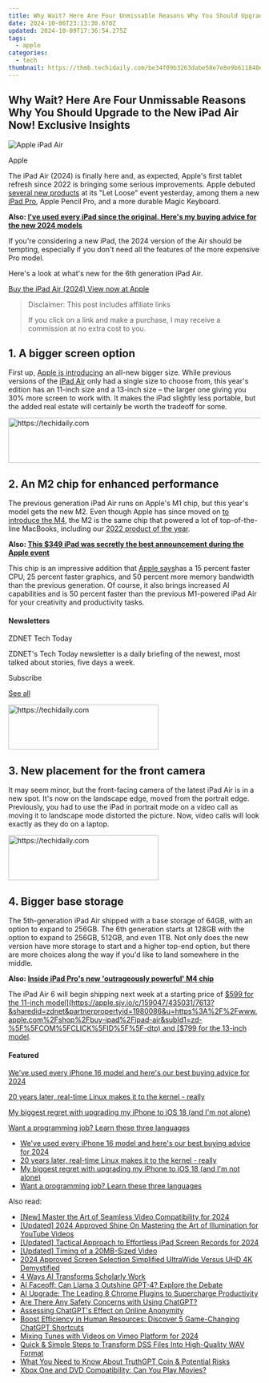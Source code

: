 ```yaml
---
title: Why Wait? Here Are Four Unmissable Reasons Why You Should Upgrade to the New iPad Air Now! Exclusive Insights
date: 2024-10-06T23:13:30.670Z
updated: 2024-10-09T17:36:54.275Z
tags:
  - apple
categories:
  - tech
thumbnail: https://thmb.techidaily.com/be34f09b3263dabe58e7e8e9b611840eed5d78451bd041646a395d4031103684.jpg
---
```


## Why Wait? Here Are Four Unmissable Reasons Why You Should Upgrade to the New iPad Air Now! Exclusive Insights

![Apple iPad Air](https://www.zdnet.com/a/img/resize/d6b79a35a0857f4b65c4bcde513355f2df8a92b2/2024/05/07/972e541e-01da-4135-a8fd-c9857c7edde0/ipad-air.png?auto=webp&width=1280)

Apple

The iPad Air (2024) is finally here and, as expected, Apple's first tablet refresh since 2022 is bringing some serious improvements. Apple debuted [several new products](https://www.zdnet.com/article/everything-apple-announced-at-its-ipad-event-today-ipad-pro-air-pencil-m4-and-more/) at its "Let Loose" event yesterday, among them a new [iPad Pro](https://apple.sjv.io/c/159047/435031/7613?&sharedid=zdnet&partnerpropertyid=1980086&u=https%3A%2F%2Fwww.apple.com%2Fshop%2Fbuy-ipad%2Fipad-pro&subId1=zd-%5F%5FCOM%5FCLICK%5FID%5F%5F-dtp), Apple Pencil Pro, and a more durable Magic Keyboard.

**Also: [I've used every iPad since the original. Here's my buying advice for the new 2024 models](https://www.zdnet.com/article/ipad-pro-2024-oled-m4-buying-advice/)**

If you're considering a new iPad, the 2024 version of the Air should be tempting, especially if you don't need all the features of the more expensive Pro model. 

Here's a look at what's new for the 6th generation iPad Air.

[Buy the iPad Air (2024) View now at Apple](https://apple.sjv.io/c/159047/435031/7613?&sharedid=zdnet&partnerpropertyid=1980086&u=https%3A%2F%2Fwww.apple.com%2Fshop%2Fbuy-ipad%2Fipad-air&subId1=zd-%5F%5FCOM%5FCLICK%5FID%5F%5F-dtp)

>  Disclaimer: This post includes affiliate links
>
>  If you click on a link and make a purchase, I may receive a commission at no extra cost to you.
>

## 1\. A bigger screen option

First up, [Apple is introducing](https://www.apple.com/ipad-air/) an all-new bigger size. While previous versions of the [iPad Air](https://www.zdnet.com/article/best-ipad/) only had a single size to choose from, this year's edition has an 11-inch size and a 13-inch size – the larger one giving you 30% more screen to work with. It makes the iPad slightly less portable, but the added real estate will certainly be worth the tradeoff for some.

<!-- affiliate ads begin -->
<a href="https://aligracehair.sjv.io/c/5597632/1972698/19272" target="_top" id="1972698">
  <img src="//a.impactradius-go.com/display-ad/19272-1972698" border="0" alt="https://techidaily.com" width="728" height="90"/>
</a>
<img height="0" width="0" src="https://aligracehair.sjv.io/i/5597632/1972698/19272" style="position:absolute;visibility:hidden;" border="0" />
<!-- affiliate ads end -->

## 2\. An M2 chip for enhanced performance

The previous generation iPad Air runs on Apple's M1 chip, but this year's model gets the new M2\. Even though Apple has since moved on [to introduce the M4](https://www.zdnet.com/article/inside-ipad-pros-new-outrageously-powerful-m4-chip-designed-for-ai-workloads/), the M2 is the same chip that powered a lot of top-of-the-line MacBooks, including our [2022 product of the year](https://www.zdnet.com/article/m2-macbook-air-zdnets-product-of-the-year/).

**Also: [This $349 iPad was secretly the best announcement during the Apple event](https://www.zdnet.com/article/this-349-ipad-was-secretly-the-best-announcement-during-the-apple-event/)**

This chip is an impressive addition that [Apple says](https://www.apple.com/ipad-air/)has a 15 percent faster CPU, 25 percent faster graphics, and 50 percent more memory bandwidth than the previous generation. Of course, it also brings increased AI capabilities and is 50 percent faster than the previous M1-powered iPad Air for your creativity and productivity tasks.

#### Newsletters

ZDNET Tech Today

ZDNET's Tech Today newsletter is a daily briefing of the newest, most talked about stories, five days a week.

 Subscribe

[See all](https://www.zdnet.com/newsletters/)

<!-- affiliate ads begin -->
<a href="https://aligracehair.sjv.io/c/5597632/2115946/19272" target="_top" id="2115946">
  <img src="//a.impactradius-go.com/display-ad/19272-2115946" border="0" alt="https://techidaily.com" width="300" height="90"/>
</a>
<img height="0" width="0" src="https://aligracehair.sjv.io/i/5597632/2115946/19272" style="position:absolute;visibility:hidden;" border="0" />
<!-- affiliate ads end -->

## 3\. New placement for the front camera

It may seem minor, but the front-facing camera of the latest iPad Air is in a new spot. It's now on the landscape edge, moved from the portrait edge. Previously, you had to use the iPad in portrait mode on a video call as moving it to landscape mode distorted the picture. Now, video calls will look exactly as they do on a laptop.

<!-- affiliate ads begin -->
<a href="https://aligracehair.sjv.io/c/5597632/2006955/19272" target="_top" id="2006955">
  <img src="//a.impactradius-go.com/display-ad/19272-2006955" border="0" alt="https://techidaily.com" width="300" height="90"/>
</a>
<img height="0" width="0" src="https://aligracehair.sjv.io/i/5597632/2006955/19272" style="position:absolute;visibility:hidden;" border="0" />
<!-- affiliate ads end -->

## 4\. Bigger base storage

The 5th-generation iPad Air shipped with a base storage of 64GB, with an option to expand to 256GB. The 6th generation starts at 128GB with the option to expand to 256GB, 512GB, and even 1TB. Not only does the new version have more storage to start and a higher top-end option, but there are more choices along the way if you'd like to land somewhere in the middle. 

**Also: [Inside iPad Pro's new 'outrageously powerful' M4 chip](https://www.zdnet.com/article/inside-ipad-pros-new-outrageously-powerful-m4-chip-designed-for-ai-workloads/)**

The iPad Air 6 will begin shipping next week at a starting price of [$599 for the 11-inch model](https://apple.sjv.io/c/159047/435031/7613?&sharedid=zdnet&partnerpropertyid=1980086&u=https%3A%2F%2Fwww.apple.com%2Fshop%2Fbuy-ipad%2Fipad-air&subId1=zd-%5F%5FCOM%5FCLICK%5FID%5F%5F-dtp) and [$799 for the 13-inch model](https://apple.sjv.io/c/159047/435031/7613?&sharedid=zdnet&partnerpropertyid=1980086&u=https%3A%2F%2Fwww.apple.com%2Fshop%2Fbuy-ipad%2Fipad-air&subId1=zd-%5F%5FCOM%5FCLICK%5FID%5F%5F-dtp).

#### Featured

[We've used every iPhone 16 model and here's our best buying advice for 2024](https://www.zdnet.com/article/iphone-16-pro-max-buying-advice-2024/ "We've used every iPhone 16 model and here's our best buying advice for 2024")

[20 years later, real-time Linux makes it to the kernel - really](https://www.zdnet.com/article/20-years-later-real-time-linux-makes-it-to-the-kernel-really/ "20 years later, real-time Linux makes it to the kernel - really")

[My biggest regret with upgrading my iPhone to iOS 18 (and I'm not alone)](https://www.zdnet.com/article/my-biggest-regret-with-upgrading-my-iphone-to-ios-18-and-im-not-alone/ "My biggest regret with upgrading my iPhone to iOS 18 (and I'm not alone)")

[Want a programming job? Learn these three languages](https://www.zdnet.com/article/want-a-programming-job-learn-these-three-languages/ "Want a programming job? Learn these three languages")

* [We've used every iPhone 16 model and here's our best buying advice for 2024](https://www.zdnet.com/article/iphone-16-pro-max-buying-advice-2024/ "We've used every iPhone 16 model and here's our best buying advice for 2024")
* [20 years later, real-time Linux makes it to the kernel - really](https://www.zdnet.com/article/20-years-later-real-time-linux-makes-it-to-the-kernel-really/ "20 years later, real-time Linux makes it to the kernel - really")
* [My biggest regret with upgrading my iPhone to iOS 18 (and I'm not alone)](https://www.zdnet.com/article/my-biggest-regret-with-upgrading-my-iphone-to-ios-18-and-im-not-alone/ "My biggest regret with upgrading my iPhone to iOS 18 (and I'm not alone)")
* [Want a programming job? Learn these three languages](https://www.zdnet.com/article/want-a-programming-job-learn-these-three-languages/ "Want a programming job? Learn these three languages")

<ins class="adsbygoogle"
     style="display:block"
     data-ad-format="autorelaxed"
     data-ad-client="ca-pub-7571918770474297"
     data-ad-slot="1223367746"></ins>

<ins class="adsbygoogle"
     style="display:block"
     data-ad-client="ca-pub-7571918770474297"
     data-ad-slot="8358498916"
     data-ad-format="auto"
     data-full-width-responsive="true"></ins>

<span class="atpl-alsoreadstyle">Also read:</span>
<div><ul>
<li><a href="https://screen-capture.techidaily.com/new-master-the-art-of-seamless-video-compatibility-for-2024/"><u>[New] Master the Art of Seamless Video Compatibility for 2024</u></a></li>
<li><a href="https://youtube-webster.techidaily.com/ed-2024-approved-shine-on-mastering-the-art-of-illumination-for-youtube-videos/"><u>[Updated] 2024 Approved Shine On Mastering the Art of Illumination for YouTube Videos</u></a></li>
<li><a href="https://screen-capture.techidaily.com/updated-tactical-approach-to-effortless-ipad-screen-records-for-2024/"><u>[Updated] Tactical Approach to Effortless iPad Screen Records for 2024</u></a></li>
<li><a href="https://some-approaches.techidaily.com/updated-timing-of-a-20mb-sized-video/"><u>[Updated] Timing of a 20MB-Sized Video</u></a></li>
<li><a href="https://extra-guidance.techidaily.com/2024-approved-screen-selection-simplified-ultrawide-versus-uhd-4k-demystified/"><u>2024 Approved Screen Selection Simplified UltraWide Versus UHD 4K Demystified</u></a></li>
<li><a href="https://tech-haven.techidaily.com/4-ways-ai-transforms-scholarly-work/"><u>4 Ways AI Transforms Scholarly Work</u></a></li>
<li><a href="https://tech-haven.techidaily.com/ai-faceoff-can-llama-3-outshine-gpt-4-explore-the-debate/"><u>AI Faceoff: Can Llama 3 Outshine GPT-4? Explore the Debate</u></a></li>
<li><a href="https://tech-haven.techidaily.com/ai-upgrade-the-leading-8-chrome-plugins-to-supercharge-productivity/"><u>AI Upgrade: The Leading 8 Chrome Plugins to Supercharge Productivity</u></a></li>
<li><a href="https://tech-haven.techidaily.com/are-there-any-safety-concerns-with-using-chatgpt/"><u>Are There Any Safety Concerns with Using ChatGPT?</u></a></li>
<li><a href="https://tech-haven.techidaily.com/assessing-chatgpts-effect-on-online-anonymity/"><u>Assessing ChatGPT's Effect on Online Anonymity</u></a></li>
<li><a href="https://tech-haven.techidaily.com/boost-efficiency-in-human-resources-discover-5-game-changing-chatgpt-shortcuts/"><u>Boost Efficiency in Human Resources: Discover 5 Game-Changing ChatGPT Shortcuts</u></a></li>
<li><a href="https://vimeo-videos.techidaily.com/mixing-tunes-with-videos-on-vimeo-platform-for-2024/"><u>Mixing Tunes with Videos on Vimeo Platform for 2024</u></a></li>
<li><a href="https://tech-hub.techidaily.com/quick-and-simple-steps-to-transform-dss-files-into-high-quality-wav-format/"><u>Quick & Simple Steps to Transform DSS Files Into High-Quality WAV Format</u></a></li>
<li><a href="https://tech-haven.techidaily.com/what-you-need-to-know-about-truthgpt-coin-and-potential-risks/"><u>What You Need to Know About TruthGPT Coin & Potential Risks</u></a></li>
<li><a href="https://some-knowledge.techidaily.com/xbox-one-and-dvd-compatibility-can-you-play-movies/"><u>Xbox One and DVD Compatibility: Can You Play Movies?</u></a></li>
</ul></div>

